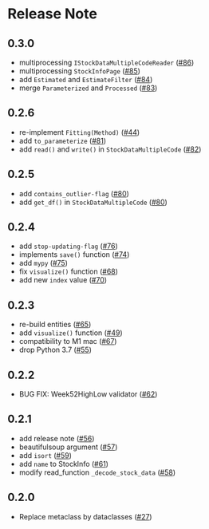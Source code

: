 # Release Note

## 0.3.0

- multiprocessing `IStockDataMultipleCodeReader` ([#86](https://github.com/gsy0911/kabutobashi/issues/86))
- multiprocessing `StockInfoPage` ([#85](https://github.com/gsy0911/kabutobashi/issues/85))
- add `Estimated` and `EstimateFilter` ([#84](https://github.com/gsy0911/kabutobashi/issues/84))
- merge `Parameterized` and `Processed` ([#83](https://github.com/gsy0911/kabutobashi/issues/83))


## 0.2.6

- re-implement `Fitting(Method)` ([#44](https://github.com/gsy0911/kabutobashi/issues/44))
- add `to_parameterize` ([#81](https://github.com/gsy0911/kabutobashi/issues/81))
- add `read()` and `write()` in `StockDataMultipleCode` ([#82](https://github.com/gsy0911/kabutobashi/issues/82))

## 0.2.5

- add `contains_outlier-flag` ([#80](https://github.com/gsy0911/kabutobashi/issues/80))
- add `get_df()` in `StockDataMultipleCode` ([#80](https://github.com/gsy0911/kabutobashi/issues/80))

## 0.2.4


- add `stop-updating-flag` ([#76](https://github.com/gsy0911/kabutobashi/issues/76))
- implements `save()` function ([#74](https://github.com/gsy0911/kabutobashi/issues/74))
- add `mypy` ([#75](https://github.com/gsy0911/kabutobashi/issues/75))
- fix `visualize()` function ([#68](https://github.com/gsy0911/kabutobashi/issues/68))
- add new `index` value ([#70](https://github.com/gsy0911/kabutobashi/issues/70))


## 0.2.3

- re-build entities ([#65](https://github.com/gsy0911/kabutobashi/issues/65))
- add `visualize()` function ([#49](https://github.com/gsy0911/kabutobashi/issues/49))
- compatibility to M1 mac ([#67](https://github.com/gsy0911/kabutobashi/issues/67))
- drop Python 3.7 ([#55](https://github.com/gsy0911/kabutobashi/issues/55))

## 0.2.2

- BUG FIX: Week52HighLow validator ([#62](https://github.com/gsy0911/kabutobashi/issues/62))

## 0.2.1

- add release note ([#56](https://github.com/gsy0911/kabutobashi/issues/56))
- beautifulsoup argument ([#57](https://github.com/gsy0911/kabutobashi/issues/57))
- add `isort` ([#59](https://github.com/gsy0911/kabutobashi/issues/59))
- add `name` to StockInfo ([#61](https://github.com/gsy0911/kabutobashi/issues/61))
- modify read_function `_decode_stock_data` ([#58](https://github.com/gsy0911/kabutobashi/issues/58))

## 0.2.0

- Replace metaclass by dataclasses ([#27](https://github.com/gsy0911/kabutobashi/issues/27))
